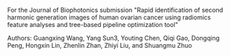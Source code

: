 For the Journal of Biophotonics submission "Rapid identification of second harmonic generation images of human ovarian cancer using radiomics feature analyses and tree-based pipeline optimization tool"

Authors: Guangxing Wang, Yang Sun3, Youting Chen, Qiqi Gao, Dongqing Peng, Hongxin Lin, Zhenlin Zhan, Zhiyi Liu, and Shuangmu Zhuo
